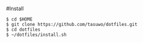 #Install

```
$ cd $HOME
$ git clone https://github.com/tasuwo/dotfiles.git
$ cd dotfiles
$ ~/dotfiles/install.sh
```
